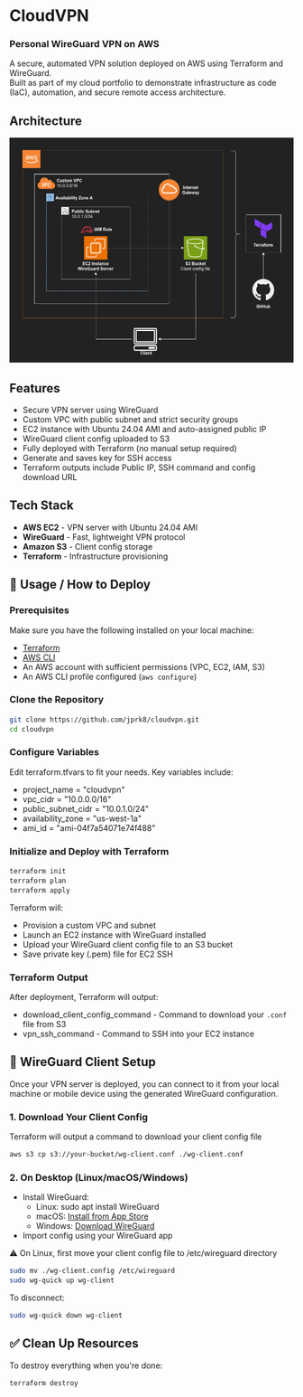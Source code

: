 # CloudVPN
### Personal WireGuard VPN on AWS
A secure, automated VPN solution deployed on AWS using Terraform and WireGuard.  
Built as part of my cloud portfolio to demonstrate infrastructure as code (IaC), automation, and secure remote access architecture.

## Architecture
<img src="cloudvpn-diagram.png" alt="Architecture Diagram" width=800px />

## Features
- Secure VPN server using WireGuard
- Custom VPC with public subnet and strict security groups
- EC2 instance with Ubuntu 24.04 AMI and auto-assigned public IP
- WireGuard client config uploaded to S3
- Fully deployed with Terraform (no manual setup required)
- Generate and saves key for SSH access
- Terraform outputs include Public IP, SSH command and config download URL

## Tech Stack
- **AWS EC2** - VPN server with Ubuntu 24.04 AMI
- **WireGuard** - Fast, lightweight VPN protocol
- **Amazon S3** - Client config storage
- **Terraform** - Infrastructure provisioning

## 🚀 Usage / How to Deploy

### Prerequisites

Make sure you have the following installed on your local machine:
- [Terraform](https://developer.hashicorp.com/terraform/downloads)
- [AWS CLI](https://docs.aws.amazon.com/cli/latest/userguide/install-cliv2.html)
- An AWS account with sufficient permissions (VPC, EC2, IAM, S3)
- An AWS CLI profile configured (`aws configure`)

### Clone the Repository
```bash
git clone https://github.com/jprk8/cloudvpn.git
cd cloudvpn
```

### Configure Variables
Edit terraform.tfvars to fit your needs. Key variables include:  
- project_name       = "cloudvpn"
- vpc_cidr           = "10.0.0.0/16"
- public_subnet_cidr = "10.0.1.0/24"
- availability_zone  = "us-west-1a"
- ami_id             = "ami-04f7a54071e74f488"

### Initialize and Deploy with Terraform
```bash
terraform init
terraform plan
terraform apply
```
Terraform will:
- Provision a custom VPC and subnet
- Launch an EC2 instance with WireGuard installed
- Upload your WireGuard client config file to an S3 bucket
- Save private key (.pem) file for EC2 SSH

### Terraform Output
After deployment, Terraform will output:
- download_client_config_command - Command to download your `.conf` file from S3
- vpn_ssh_command - Command to SSH into your EC2 instance

## 🔐 WireGuard Client Setup

Once your VPN server is deployed, you can connect to it from your local machine or mobile device using the generated WireGuard configuration.

### 1. Download Your Client Config

Terraform will output a command to download your client config file

```bash
aws s3 cp s3://your-bucket/wg-client.conf ./wg-client.conf
```

### 2. On Desktop (Linux/macOS/Windows)
* Install WireGuard:
  - Linux: sudo apt install WireGuard
  - macOS: [Install from App Store](https://apps.apple.com/us/app/wireguard/id1451685025)
  - Windows: [Download WireGuard](https://www.wireguard.com/install/)
* Import config using your WireGuard app

⚠️ On Linux, first move your client config file to /etc/wireguard directory
```bash
sudo mv ./wg-client.config /etc/wireguard
sudo wg-quick up wg-client
```
To disconnect:
```bash
sudo wg-quick down wg-client
```


## ✅ Clean Up Resources
To destroy everything when you're done:
```bash
terraform destroy
```